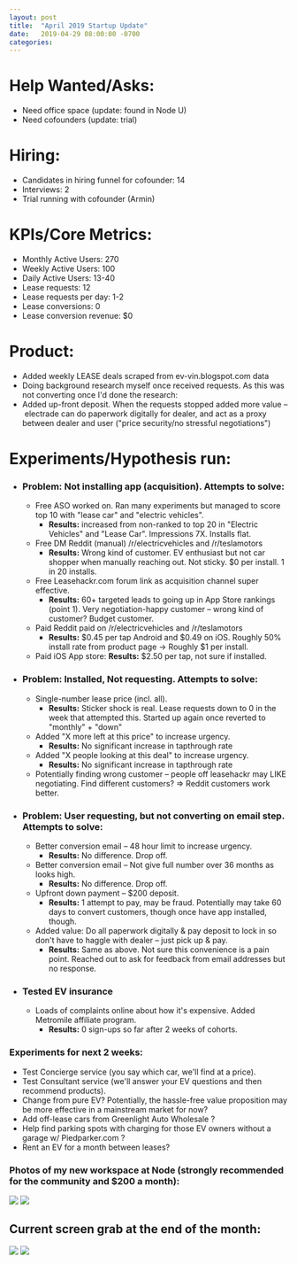 ```yaml
---
layout: post
title:  "April 2019 Startup Update"
date:   2019-04-29 08:00:00 -0700
categories: 
---
```


# Help Wanted/Asks:
* Need office space (update: found in Node U)
* Need cofounders (update: trial)

# Hiring: 
* Candidates in hiring funnel for cofounder: 14
* Interviews: 2
* Trial running with cofounder (Armin)

# KPIs/Core Metrics:
* Monthly Active Users: 270
* Weekly Active Users: 100
* Daily Active Users: 13-40
* Lease requests: 12
* Lease requests per day: 1-2
* Lease conversions: 0
* Lease conversion revenue: $0

# Product:
* Added weekly LEASE deals scraped from ev-vin.blogspot.com data
* Doing background research myself once received requests. As this was not converting once I'd done the research:
* Added up-front deposit. When the requests stopped added more value – electrade can do paperwork digitally for dealer, and act as a proxy between dealer and user ("price security/no stressful negotiations")

# Experiments/Hypothesis run:
* ### **Problem: Not installing app (acquisition). Attempts to solve:**
	* Free ASO worked on. Ran many experiments but managed to score top 10 with "lease car" and "electric vehicles".
		* **Results:** increased from non-ranked to top 20 in "Electric Vehicles" and "Lease Car". Impressions 7X. Installs flat.
	* Free DM Reddit (manual) /r/electricvehicles and /r/teslamotors
		* **Results:** Wrong kind of customer. EV enthusiast but not car shopper when manually reaching out. Not sticky. $0 per install. 1 in 20 installs.
	* Free Leasehackr.com forum link as acquisition channel super effective.
		* **Results:** 60+ targeted leads to going up in App Store rankings (point 1). Very negotiation-happy customer – wrong kind of customer? Budget customer.
	* Paid Reddit paid on /r/electricvehicles and /r/teslamotors
		*  **Results:** $0.45 per tap Android and $0.49 on iOS. Roughly 50% install rate from product page -> Roughly $1 per install.
	* Paid iOS App store:
		**Results:** $2.50 per tap, not sure if installed.


* ### **Problem: Installed, Not requesting. Attempts to solve:**
	* Single-number lease price (incl. all). 
		* **Results:** Sticker shock is real. Lease requests down to 0 in the week that attempted this. Started up again once reverted to "monthly" + "down"
	* Added "X more left at this price" to increase urgency. 
		* **Results:** No significant increase in tapthrough rate
	* Added "X people looking at this deal" to increase urgency. 
		* **Results:** No significant increase in tapthrough rate
	* Potentially finding wrong customer – people off leasehackr may LIKE negotiating. Find different customers? => Reddit customers work better.


* ### **Problem: User requesting, but not converting on email step. Attempts to solve:**
	* Better conversion email – 48 hour limit to increase urgency.
		* **Results:** No difference. Drop off.
	* Better conversion email – Not give full number over 36 months as looks high.
		* **Results:** No difference. Drop off.
	* Upfront down payment – $200 deposit.
		* **Results:** 1 attempt to pay, may be fraud. Potentially may take 60 days to convert customers, though once have app installed, though.
	* Added value: Do all paperwork digitally & pay deposit to lock in so don't have to haggle with dealer – just pick up & pay.
		* **Results:** Same as above. Not sure this convenience is a pain point. Reached out to ask for feedback from email addresses but no response.


* ### **Tested EV insurance**
	* Loads of complaints online about how it's expensive. Added Metromile affiliate program.
		* **Results:** 0 sign-ups so far after 2 weeks of cohorts.

### Experiments for next 2 weeks:
* Test Concierge service (you say which car, we'll find at a price).
* Test Consultant service (we'll answer your EV questions and then recommend products).
* Change from pure EV? Potentially, the hassle-free value proposition may be more effective in a mainstream market for now?
* Add off-lease cars from Greenlight Auto Wholesale ?
* Help find parking spots with charging for those EV owners without a garage w/ Piedparker.com ?
* Rent an EV for a month between leases?


### Photos of my new workspace at Node (strongly recommended for the community and $200 a month):

![](/startup-updates-6/NodeU1.JPG)
![](/startup-updates-6/NodeU2.JPG)

## Current screen grab at the end of the month:

![](/startup-updates-6/demo.jpg)
![](/startup-updates-6/demo2.jpg)